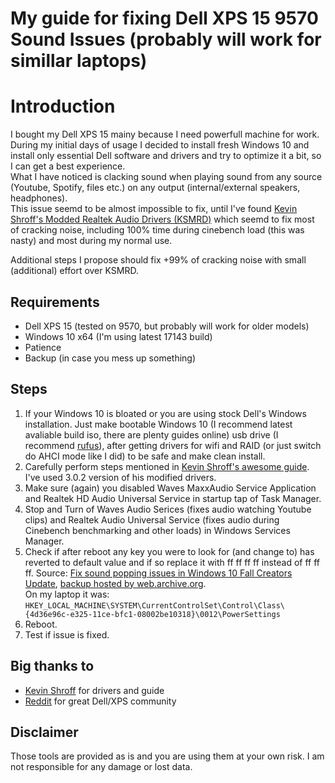 # My guide for fixing Dell XPS 15 9570 Sound Issues (probably will work for simillar laptops)

# Introduction

I bought my Dell XPS 15 mainy because I need powerfull machine for work.  
During my initial days of usage I decided to install fresh Windows 10 and install only essential Dell software and drivers and try to optimize it a bit, so I can get a best experience.  
What I have noticed is clacking sound when playing sound from any source (Youtube, Spotify, files etc.) on any output (internal/external speakers, headphones).  
This issue seemd to be almost impossible to fix, until I've found [Kevin Shroff's Modded Realtek Audio Drivers (KSMRD)](https://github.com/kevinshroff/KSMRD-Modded-Realtek-Audio-Drivers/blob/master/README.md) which seemd to fix most of cracking noise, including 100% time during cinebench load (this was nasty) and most during my normal use.  

Additional steps I propose should fix +99% of cracking noise with small (additional) effort over KSMRD.

## Requirements
* Dell XPS 15 (tested on 9570, but probably will work for older models)
* Windows 10 x64 (I'm using latest 17143 build)
* Patience
* Backup (in case you mess up something)

## Steps
1. If your Windows 10 is bloated or you are using stock Dell's Windows installation. Just make bootable Windows 10 (I recommend latest avaliable build iso, there are plenty guides online) usb drive (I recommend [rufus](http://rufus.akeo.ie)), after getting drivers for wifi and RAID (or just switch do AHCI mode like I did) to be safe and make clean install.
2. Carefully perform steps mentioned in [Kevin Shroff's awesome guide](https://github.com/kevinshroff/KSMRD-Modded-Realtek-Audio-Drivers/releases). I've used 3.0.2 version of his modified drivers.
3. Make sure (again) you disabled Waves MaxxAudio Service Application and Realtek HD Audio Universal Service in startup tap of Task Manager.
4. Stop and Turn of Waves Audio Serices (fixes audio watching Youtube clips) and Realtek Audio Universal Service (fixes audio during Cinebench benchmarking and other loads) in Windows Services Manager.
5. Check if after reboot any key you were to look for (and change to) has reverted to default value and if so replace it with ff ff ff ff instead of ff ff ff.  Source: [Fix sound popping issues in Windows 10 Fall Creators Update](http://www.surfacetablethelp.com/2017/11/fix-sound-popping-issues-in-windows-10-fall-creators-update.html), [backup hosted by web.archive.org](https://web.archive.org/web/20180930210142/http://www.surfacetablethelp.com/2017/11/fix-sound-popping-issues-in-windows-10-fall-creators-update.html).  
   On my laptop it was: `HKEY_LOCAL_MACHINE\SYSTEM\CurrentControlSet\Control\Class\{4d36e96c-e325-11ce-bfc1-08002be10318}\0012\PowerSettings`
6. Reboot.
7. Test if issue is fixed.

## Big thanks to
* [Kevin Shroff](https://github.com/kevinshroff) for drivers and guide
* [Reddit](https://www.reddit.com/r/dell) for great Dell/XPS community

## Disclaimer
 Those tools are provided as is and you are using them at your own risk. I am not responsible for any damage or lost data.